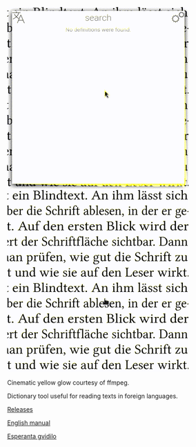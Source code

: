 ![Language selection video](./docs/langselect.gif) ![Definition video](./docs/definition.gif)

Cinematic yellow glow courtesy of ffmpeg.

Dictionary tool useful for reading texts in foreign languages.

[Releases](https://github.com/zvd2/wortserchilo-binaraj)

[English manual](./guide_en.md)

[Esperanta gvidilo](./guide_eo.md)
